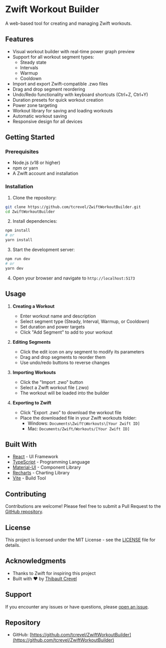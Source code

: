 # Zwift Workout Builder

A web-based tool for creating and managing Zwift workouts.

## Features

- Visual workout builder with real-time power graph preview
- Support for all workout segment types:
  - Steady state
  - Intervals
  - Warmup
  - Cooldown
- Import and export Zwift-compatible .zwo files
- Drag and drop segment reordering
- Undo/Redo functionality with keyboard shortcuts (Ctrl+Z, Ctrl+Y)
- Duration presets for quick workout creation
- Power zone targeting
- Workout library for saving and loading workouts
- Automatic workout saving
- Responsive design for all devices

## Getting Started

### Prerequisites

- Node.js (v18 or higher)
- npm or yarn
- A Zwift account and installation

### Installation

1. Clone the repository:

```bash
git clone https://github.com/tcrevel/ZwiftWorkoutBuilder.git
cd ZwiftWorkoutBuilder
```

2. Install dependencies:

```bash
npm install
# or
yarn install
```

3. Start the development server:

```bash
npm run dev
# or
yarn dev
```

4. Open your browser and navigate to `http://localhost:5173`

## Usage

1. **Creating a Workout**
   - Enter workout name and description
   - Select segment type (Steady, Interval, Warmup, or Cooldown)
   - Set duration and power targets
   - Click "Add Segment" to add to your workout

2. **Editing Segments**
   - Click the edit icon on any segment to modify its parameters
   - Drag and drop segments to reorder them
   - Use undo/redo buttons to reverse changes

3. **Importing Workouts**
   - Click the "Import .zwo" button
   - Select a Zwift workout file (.zwo)
   - The workout will be loaded into the builder

4. **Exporting to Zwift**
   - Click "Export .zwo" to download the workout file
   - Place the downloaded file in your Zwift workouts folder:
     - Windows: `Documents\Zwift\Workouts\[Your Zwift ID]`
     - Mac: `Documents/Zwift/Workouts/[Your Zwift ID]`

## Built With

- [React](https://reactjs.org/) - UI Framework
- [TypeScript](https://www.typescriptlang.org/) - Programming Language
- [Material-UI](https://mui.com/) - Component Library
- [Recharts](https://recharts.org/) - Charting Library
- [Vite](https://vitejs.dev/) - Build Tool

## Contributing

Contributions are welcome! Please feel free to submit a Pull Request to the [GitHub repository](https://github.com/tcrevel/ZwiftWorkoutBuilder).

## License

This project is licensed under the MIT License - see the [LICENSE](LICENSE) file for details.

## Acknowledgments

- Thanks to Zwift for inspiring this project
- Built with ❤️ by [Thibault Crevel](https://github.com/tcrevel)

## Support

If you encounter any issues or have questions, please [open an issue](https://github.com/tcrevel/ZwiftWorkoutBuilder/issues).

## Repository

- GitHub: [https://github.com/tcrevel/ZwiftWorkoutBuilder](https://github.com/tcrevel/ZwiftWorkoutBuilder)
